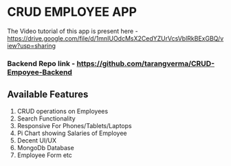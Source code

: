 # CRUD EMPLOYEE APP

The Video tutorial of this app is present here - https://drive.google.com/file/d/1mnIUOdcMsX2CedYZUrVcsVblRkBExGBQ/view?usp=sharing

### Backend Repo link - https://github.com/tarangverma/CRUD-Empoyee-Backend 

## Available Features

1. CRUD operations on Employees
2. Search Functionality
3. Responsive For Phones/Tablets/Laptops
4. Pi Chart showing Salaries of Employee
5. Decent UI/UX
6. MongoDb Database
7. Employee Form etc




